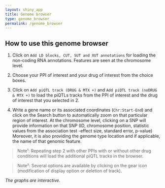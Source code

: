 ```yaml
---
layout: shiny_app
title: Genome browser
type: genome_browser
permalink: /genome_browser
---
```


## How to use this genome browser

1. Click on `Add LD blocks, CUT, SUT and XUT annotations` for loading the non-coding RNA annotations. Features are seen at the chromosome level.

2. Choose your PPI of interest and your drug of interest from the choice boxes.

3. Click on `Add piQTL track (DRUG & MTX +)` and `Add piQTL track (noDRUG & MTX +)` to load the piQTLs tracks from the PPI of interest and the drug of interest that you selected in 2. 

4. Write a gene name or its associated coordinates (`Chr:Start-End`) and click on the Search button to automatically zoom on that particular region of interest. At the chromosome level, clicking on a SNP will provide information on that SNP (ID, chromosome position, statistic values from the association test -effect size, standard error, p-value) Moreover, it is also providing the genome type location and if applicable, the name of that genomic feature. 

> Note¹: Repeating step 2 with other PPIs with or without other drug conditions will load the additional piQTL tracks in the browser.

> Note²: Several options are available by clicking on the gear icon (modification of display option or deletion of track).

*The graphs are interactive.*
